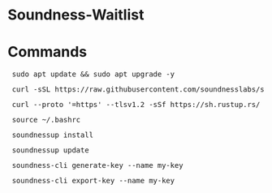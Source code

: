 # Soundness-Waitlist

# Commands

<pre> sudo apt update && sudo apt upgrade -y </pre>

<pre> curl -sSL https://raw.githubusercontent.com/soundnesslabs/soundness-layer/main/soundnessup/install | bash </pre>

<pre> curl --proto '=https' --tlsv1.2 -sSf https://sh.rustup.rs/ | sh </pre>

<pre> source ~/.bashrc </pre>

<pre> soundnessup install </pre>

<pre> soundnessup update </pre>

<pre> soundness-cli generate-key --name my-key </pre>

<pre> soundness-cli export-key --name my-key </pre>
